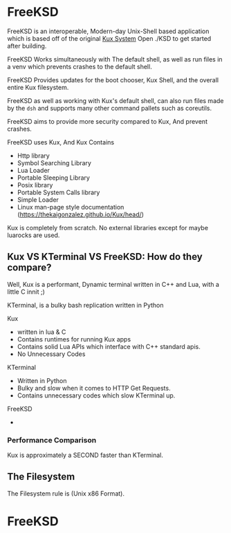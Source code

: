 # FreeKSD
FreeKSD is an interoperable, Modern-day Unix-Shell based application which is based off of the original [Kux System](https://github.com/thekaigonzalez/Kux)
Open ./KSD to get started after building.

FreeKSD Works simultaneously with The default shell, as
well as run files in a venv which prevents crashes to the default shell.

FreeKSD Provides updates for the boot chooser,
Kux Shell, and the overall entire Kux filesystem.

FreeKSD as well as working with Kux's default shell,
can also run files made by the `dsh` and supports many other command pallets such as 
coreutils.

FreeKSD aims to provide more security compared to Kux,
And prevent crashes.

FreeKSD uses Kux, And Kux Contains

- Http library
- Symbol Searching Library
- Lua Loader
- Portable Sleeping Library
- Posix library
- Portable System Calls library
- Simple Loader
- Linux man-page style documentation (https://thekaigonzalez.github.io/Kux/head/)

Kux is completely from scratch. No external libraries except for maybe luarocks are used.

## Kux VS KTerminal VS FreeKSD: How do they compare?

Well, Kux is a performant, Dynamic terminal written in C++ and Lua, with a little C innit ;)

KTerminal, is a bulky bash replication written in Python

Kux

- written in lua & C
- Contains runtimes for running Kux apps
- Contains solid Lua APIs which interface with C++ standard apis.
- No Unnecessary Codes

KTerminal

- Written in Python
- Bulky and slow when it comes to HTTP Get Requests.
- Contains unnecessary codes which slow KTerminal up.

FreeKSD

- 
### Performance Comparison

Kux is approximately a SECOND faster than KTerminal.

## The Filesystem
The Filesystem rule is (Unix x86 Format).

# FreeKSD
